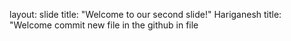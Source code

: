 layout: slide
title: "Welcome to our second slide!"
Hariganesh
title: "Welcome
commit new file in the github in file

